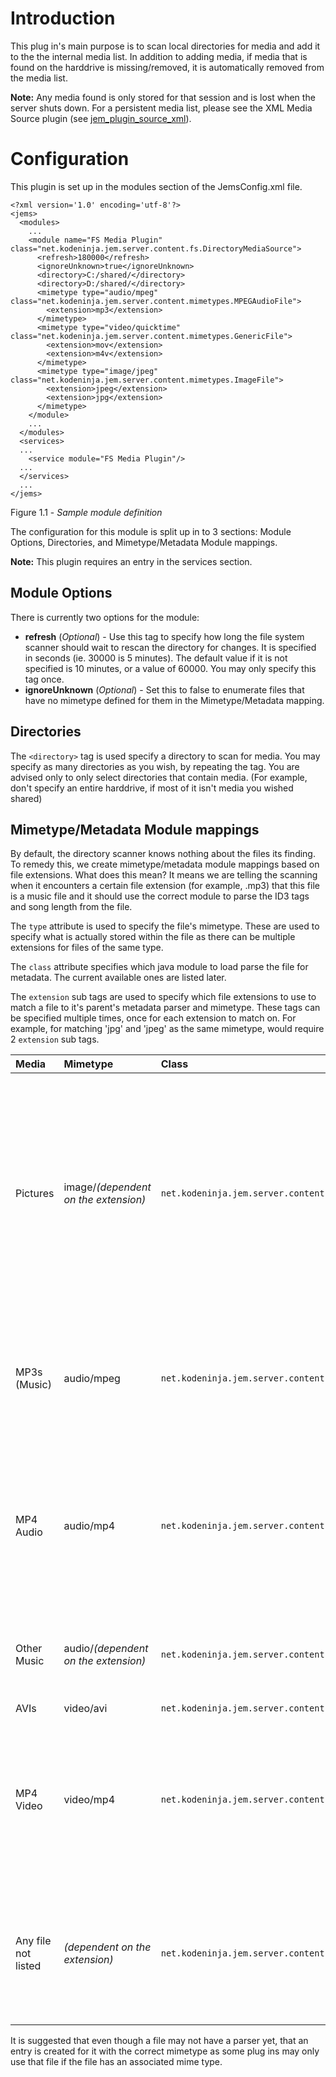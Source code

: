 # Introduction #
This plug in's main purpose is to scan local directories for media and add it to the the internal media list. In addition to adding media, if media that is found on the harddrive is missing/removed, it is automatically removed from the media list.

**Note:** Any media found is only stored for that session and is lost when the server shuts down. For a persistent media list, please see the XML Media Source plugin (see [jem\_plugin\_source\_xml](jem_plugin_source_xml.md)).

# Configuration #

This plugin is set up in the modules section of the JemsConfig.xml file.

```
<?xml version='1.0' encoding='utf-8'?> 
<jems>
  <modules>
    ...
    <module name="FS Media Plugin" class="net.kodeninja.jem.server.content.fs.DirectoryMediaSource">
      <refresh>180000</refresh>
      <ignoreUnknown>true</ignoreUnknown>
      <directory>C:/shared/</directory>
      <directory>D:/shared/</directory>
      <mimetype type="audio/mpeg" class="net.kodeninja.jem.server.content.mimetypes.MPEGAudioFile">
        <extension>mp3</extension>
      </mimetype>
      <mimetype type="video/quicktime" class="net.kodeninja.jem.server.content.mimetypes.GenericFile">
        <extension>mov</extension>
        <extension>m4v</extension>
      </mimetype>
      <mimetype type="image/jpeg" class="net.kodeninja.jem.server.content.mimetypes.ImageFile">
        <extension>jpeg</extension>
        <extension>jpg</extension>
      </mimetype>
    </module>
    ...
  </modules>
  <services>
  ...
    <service module="FS Media Plugin"/>
  ...
  </services>
  ...
</jems>
```
Figure 1.1 - _Sample module definition_

The configuration for this module is split up in to 3 sections: Module Options, Directories, and Mimetype/Metadata Module mappings.

**Note:** This plugin requires an entry in the services section.

## Module Options ##
There is currently two options for the module:
  * **refresh** (_Optional_) - Use this tag to specify how long the file system scanner should wait to rescan the directory for changes. It is specified in seconds (ie. 30000 is 5 minutes). The default value if it is not specified is 10 minutes, or a value of 60000. You may only specify this tag once.
  * **ignoreUnknown** (_Optional_) - Set this to false to enumerate files that have no mimetype defined for them in the Mimetype/Metadata mapping.
## Directories ##
The `<directory>` tag is used specify a directory to scan for media. You may specify as many directories as you wish, by repeating the tag. You are advised only to only select directories that contain media. (For example, don't specify an entire harddrive, if most of it isn't media you wished shared)

## Mimetype/Metadata Module mappings ##
By default, the directory scanner knows nothing about the files its finding. To remedy this, we create mimetype/metadata module mappings based on file extensions. What does this mean? It means we are telling the scanning when it encounters a certain file extension (for example, .mp3) that this file is a music file and it should use the correct module to parse the ID3 tags and song length from the file.

The `type` attribute is used to specify the file's mimetype. These are used to specify what is actually stored within the file as there can be multiple extensions for files of the same type.

The `class` attribute specifies which java module to load parse the file for metadata. The current available ones are listed later.

The `extension` sub tags are used to specify which file extensions to use to match a file to it's parent's metadata parser and mimetype. These tags can be specified multiple times, once for each extension to match on. For example, for matching 'jpg' and 'jpeg' as the same mimetype, would require 2 `extension` sub tags.

|**Media**|**Mimetype**|**Class**|**Extensions**|Notes|
|:--------|:-----------|:--------|:-------------|:----|
|Pictures |image/_(dependent on the extension)_|`net.kodeninja.jem.server.content.mimetypes.ImageFile`|.jpg, .jpeg, .gif, .bmp, etc...|This module uses the built in java image libraries for parsing the images. The formats supported are the same that java can open natively.|
|MP3s (Music)|audio/mpeg  |`net.kodeninja.jem.server.content.mimetypes.MPEGAudioFile`|.mp1, .mp2, mp3|Failing to gather any metadata from the file, it falls back to the AudioFile class|
|MP4 Audio|audio/mp4   |`net.kodeninja.jem.server.content.mimetypes.MPEG4File`|.m4a, .mp4    |Note that a mp4 file can be a video file or an audio only file. This plugin can not tell the difference yet.|
|Other Music|audio/_(dependent on the extension)_|`net.kodeninja.jem.server.content.mimetypes.AudioFile`|.ogg, .wav, .flac|This module attempts to gather metadata from the filename.|
|AVIs     |video/avi   |`net.kodeninja.jem.server.content.mimetypes.AVIFile`|.avi, .divx   |     |
|MP4 Video|video/mp4   |`net.kodeninja.jem.server.content.mimetypes.MPEG4File`|.mp4, .m4v, mp4v|Note that a mp4 file can be a video file or an audio only file. This plugin can not tell the difference yet.|
|Any file not listed|_(dependent on the extension)_|`net.kodeninja.jem.server.content.mimetypes.GenericFile`|_Any_         |If a module does not yet exist for a file use this one to grab as much as it can from a file.|

It is suggested that even though a file may not have a parser yet, that an entry is created for it with the correct mimetype as some plug ins may only use that file if the file has an associated mime type.
